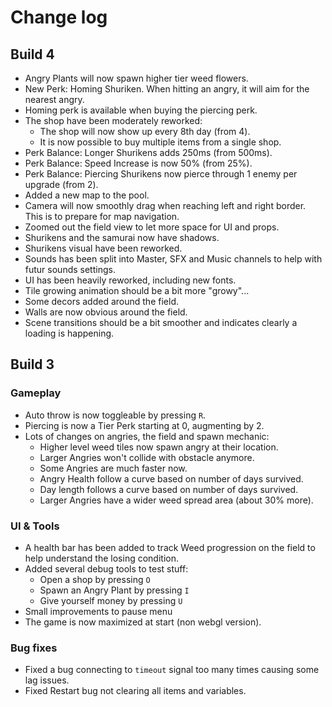 # Change log

## Build 4

- Angry Plants will now spawn higher tier weed flowers.
- New Perk: Homing Shuriken. When hitting an angry, it will aim for the nearest angry.
- Homing perk is available when buying the piercing perk.
- The shop have been moderately reworked:
  - The shop will now show up every 8th day (from 4).
  - It is now possible to buy multiple items from a single shop.
- Perk Balance: Longer Shurikens adds 250ms (from 500ms).
- Perk Balance: Speed Increase is now 50% (from 25%).
- Perk Balance: Piercing Shurikens now pierce through 1 enemy per upgrade (from 2).
- Added a new map to the pool.
- Camera will now smoothly drag when reaching left and right border. This is to prepare for map navigation.
- Zoomed out the field view to let more space for UI and props.
- Shurikens and the samurai now have shadows.
- Shurikens visual have been reworked.
- Sounds has been split into Master, SFX and Music channels to help with futur sounds settings.
- UI has been heavily reworked, including new fonts.
- Tile growing animation should be a bit more "growy"...
- Some decors added around the field.
- Walls are now obvious around the field.
- Scene transitions should be a bit smoother and indicates clearly a loading is happening.


## Build 3

### Gameplay
- Auto throw is now toggleable by pressing `R`.
- Piercing is now a Tier Perk starting at 0, augmenting by 2.
- Lots of changes on angries, the field and spawn mechanic:
  - Higher level weed tiles now spawn angry at their location.
  - Larger Angries won't collide with obstacle anymore.
  - Some Angries are much faster now.
  - Angry Health follow a curve based on number of days survived.
  - Day length follows a curve based on number of days survived.
  - Larger Angries have a wider weed spread area (about 30% more).

### UI & Tools
- A health bar has been added to track Weed progression on the field to help understand the losing condition.
- Added several debug tools to test stuff:
  - Open a shop by pressing `O`
  - Spawn an Angry Plant by pressing `I`
  - Give yourself money by pressing `U`
- Small improvements to pause menu
- The game is now maximized at start (non webgl version).

### Bug fixes
- Fixed a bug connecting to `timeout` signal too many times causing some lag issues.
- Fixed Restart bug not clearing all items and variables.
